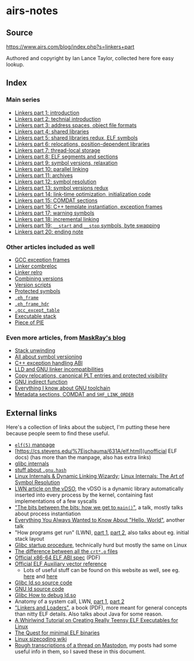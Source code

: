 # airs-notes

## Source

https://www.airs.com/blog/index.php?s=linkers+part

Authored and copyright by Ian Lance Taylor, collected here fore easy lookup.

## Index

### Main series

* [Linkers part 1: introduction](linkers-1.md)
* [Linkers part 2: technial introduction](linkers-2.md)
* [Linkers part 3: address spaces, object file formats](linkers-3.md)
* [Linkers part 4: shared libraries](linkers-4.md)
* [Linkers part 5: shared libraries redux, ELF symbols](linkers-5.md)
* [Linkers part 6: relocations, position-dependent libraries](linkers-6.md)
* [Linkers part 7: thread-local storage](linkers-7.md)
* [Linkers part 8: ELF segments and sections](linkers-8.md)
* [Linkers part 9: symbol versions, relaxation](linkers-9.md)
* [Linkers part 10: parallel linking](linkers-10.md)
* [Linkers part 11: archives](linkers-11.md)
* [Linkers part 12: symbol resolution](linkers-12.md)
* [Linkers part 13: symbol versions redux](linkers-13.md)
* [Linkers part 14: link-time optimization, initialization code](linkers-14.md)
* [Linkers part 15: COMDAT sections](linkers-15.md)
* [Linkers part 16: C++ template instantiation, exception frames](linkers-16.md)
* [Linkers part 17: warning symbols](linkers-17.md)
* [Linkers part 18: incremental linking](linkers-18.md)
* [Linkers part 19: `__start` and `__stop` symbols, byte swapping](linkers-19.md)
* [Linkers part 20: ending note](linkers-20.md)

### Other articles included as well

* [GCC exception frames](gcc-exception-frames.md)
* [Linker combreloc](linker-combreloc.md)
* [Linker relro](linker-relro.md)
* [Combining versions](combining-versions.md)
* [Version scripts](version-scripts.md)
* [Protected symbols](protected-symbols.md)
* [`.eh_frame`](eh_frame.md)
* [`.eh_frame_hdr`](eh_frame_hdr.md)
* [`.gcc_except_table`](gcc_except_table.md)
* [Executable stack](executable-stack.md)
* [Piece of PIE](piece-of-pie.md)

### Even more articles, from [MaskRay's blog](https://maskray.me/blog/)

* [Stack unwinding](maskray-1.md)
* [All about symbol versioning](maskray-2.md)
* [C++ exception handling ABI](maskray-3.md)
* [LLD and GNU linker incompatibilities](maskray-4.md)
* [Copy relocations, canonical PLT entries and protected visibility](maskray-5.md)
* [GNU indirect function](maskray-6.md)
* [Everything I know about GNU toolchain](maskray-7.md)
* [Metadata sections, COMDAT and `SHF_LINK_ORDER`](maskray-8.md)

## External links

Here's a collection of links about the subject, I'm putting these here because
people seem to find these useful.

* [`elf(5)` manpage](https://linux.die.net/man/5/elf)
* [https://cs.stevens.edu/%7Ejschauma/631A/elf.html](unofficial ELF docs) (has
  more than the manpage, also has extra links)
* [glibc internals](http://s.eresi-project.org/inc/articles/elf-rtld.txt)
* [stuff about `.gnu.hash`](https://web.archive.org/web/20111022202443/http://blogs.oracle.com/ali/entry/gnu_hash_elf_sections)
* [Linux Internals &amp; Dynamic Linking Wizardy](https://0x00sec.org/t/linux-internals-dynamic-linking-wizardry/1082);
  [Linux Internals: The Art of Symbol Resolution](https://0x00sec.org/t/linux-internals-the-art-of-symbol-resolution/1488)
* [LWN article on the vDSO](https://lwn.net/Articles/446528/), the vDSO is a
  dynamic library automatically inserted into every process by the kernel,
  containing fast implementations of a few syscalls
* ["The bits between the bits: how we get to `main()`"](https://invidious.snopyta.org/watch?v=dOfucXtyEsU),
  a talk, mostly talks about process instantiation
* [Everything You Always Wanted to Know About "Hello, World"](https://archive.fosdem.org/2017/schedule/event/hello_world/),
  another talk
* "How programs get run" (LWN), [part 1](https://lwn.net/Articles/630727/),
  [part 2](https://lwn.net/Articles/631631/), also talks about eg. initial
  stack layout
* [Glibc startup procedure](https://www.gnu.org/software/hurd/glibc/startup.html),
  technically hurd but mostly the same on Linux
* [The difference between all the `crt*.o` files](https://dev.gentoo.org/%7Evapier/crt.txt)
* [Official x86-64 ELF ABI spec](https://refspecs.linuxbase.org/elf/x86_64-abi-0.99.pdf) (PDF)
* [Official ELF Auxiliary vector reference](https://refspecs.linuxfoundation.org/LSB_1.3.0/IA64/spec/auxiliaryvector.html)
  * Lots of useful stuff can be found on this website as well, see eg.
    [here](https://refspecs.linuxfoundation.org/) and [here](https://refspecs.linuxfoundation.org/LSB_1.3.0/)
* [Glibc ld.so source code](https://sourceware.org/git/?p=glibc.git;a=blob_plain;f=elf/dl-lookup.c)
* [GNU ld source code](https://sourceware.org/git/?p=binutils.git;a=blob_plain;f=bfd/elf.c)
* [Glibc How to debug ld.so](https://sourceware.org/glibc/wiki/Debugging/Loader_Debugging)
* Anatomy of a system call, LWN, [part 1](https://lwn.net/Articles/604287/),
  [part 2](https://lwn.net/Articles/604515/)
* ["Linkers and Loaders"](http://becbapatla.ac.in/cse/naveenv/docs/LL1.pdf),
  a book (PDF), more meant for general concepts than nitty ELF details. Also
  talks about Java for some reason.
* [A Whirlwind Tutorial on Creating Really Teensy ELF Executables for
  Linux](http://www.muppetlabs.com/~breadbox/software/tiny/teensy.html)
* [The Quest for minimal ELF binaries](https://github.com/faemiyah/dnload/blob/master/README.rst#the-quest-for-minimal-elf-binaries)
* [Linux sizecoding wiki](https://linux.weeaboo.software/explain-dot-md)
* [Rough transcriptions of a thread on Mastodon](masto-thread.md), my posts had
  some useful info in them, so I saved these in this document.

